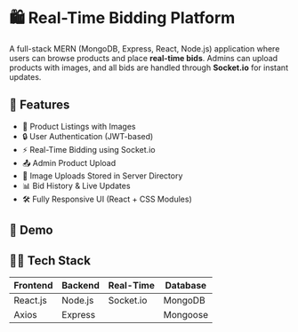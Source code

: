 # 🛍️ Real-Time Bidding Platform

A full-stack MERN (MongoDB, Express, React, Node.js) application where users 
can browse products and place **real-time bids**. Admins can upload products 
with images, and all bids are handled through **Socket.io** for instant 
updates.

## 🚀 Features

- 🧾 Product Listings with Images
- 🔒 User Authentication (JWT-based)
- ⚡ Real-Time Bidding using Socket.io
- 📤 Admin Product Upload
- 📸 Image Uploads Stored in Server Directory
- 📊 Bid History & Live Updates
- 🛠️ Fully Responsive UI (React + CSS Modules)

## 📸 Demo


## 🧑‍💻 Tech Stack

| Frontend | Backend | Real-Time | Database |
|----------|---------|-----------|----------|
| React.js | Node.js | Socket.io | MongoDB  |
| Axios    | Express |           | Mongoose |
